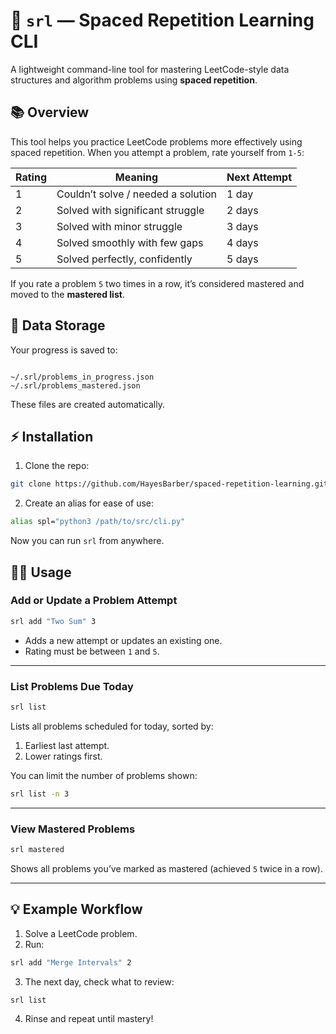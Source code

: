 # 🧠 `srl` — Spaced Repetition Learning CLI

A lightweight command-line tool for mastering LeetCode-style data structures and algorithm problems using **spaced repetition**.

## 📚 Overview

This tool helps you practice LeetCode problems more effectively using spaced repetition. When you attempt a problem, rate yourself from `1-5`:

| Rating | Meaning                            | Next Attempt |
| ------ | ---------------------------------- | ------------ |
| 1      | Couldn’t solve / needed a solution | 1 day        |
| 2      | Solved with significant struggle   | 2 days       |
| 3      | Solved with minor struggle         | 3 days       |
| 4      | Solved smoothly with few gaps      | 4 days       |
| 5      | Solved perfectly, confidently      | 5 days       |

If you rate a problem `5` two times in a row, it’s considered mastered and moved to the **mastered list**.

## 💾 Data Storage

Your progress is saved to:

```

~/.srl/problems_in_progress.json
~/.srl/problems_mastered.json

```

These files are created automatically.

## ⚡ Installation

1. Clone the repo:

```bash
git clone https://github.com/HayesBarber/spaced-repetition-learning.git
```

2. Create an alias for ease of use:

```bash
alias spl="python3 /path/to/src/cli.py"
```

Now you can run `srl` from anywhere.

## 🧑‍💻 Usage

### Add or Update a Problem Attempt

```bash
srl add "Two Sum" 3
```

- Adds a new attempt or updates an existing one.
- Rating must be between `1` and `5`.

---

### List Problems Due Today

```bash
srl list
```

Lists all problems scheduled for today, sorted by:

1. Earliest last attempt.
2. Lower ratings first.

You can limit the number of problems shown:

```bash
srl list -n 3
```

---

### View Mastered Problems

```bash
srl mastered
```

Shows all problems you’ve marked as mastered (achieved `5` twice in a row).

---

## 💡 Example Workflow

1. Solve a LeetCode problem.
2. Run:

```bash
srl add "Merge Intervals" 2
```

3. The next day, check what to review:

```bash
srl list
```

4. Rinse and repeat until mastery!
